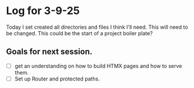 # Log for 3-9-25

Today I set created all directories and files I think I'll need. This will need to be changed. This could be the start of a project boiler plate? 

## Goals for next session. 

- [ ] get an understanding on how to build HTMX pages and how to serve them. 
- [ ] Set up Router and protected paths. 
